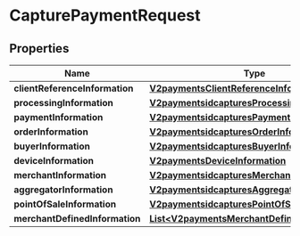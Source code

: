 
# CapturePaymentRequest

## Properties
Name | Type | Description | Notes
------------ | ------------- | ------------- | -------------
**clientReferenceInformation** | [**V2paymentsClientReferenceInformation**](V2paymentsClientReferenceInformation.md) |  |  [optional]
**processingInformation** | [**V2paymentsidcapturesProcessingInformation**](V2paymentsidcapturesProcessingInformation.md) |  |  [optional]
**paymentInformation** | [**V2paymentsidcapturesPaymentInformation**](V2paymentsidcapturesPaymentInformation.md) |  |  [optional]
**orderInformation** | [**V2paymentsidcapturesOrderInformation**](V2paymentsidcapturesOrderInformation.md) |  |  [optional]
**buyerInformation** | [**V2paymentsidcapturesBuyerInformation**](V2paymentsidcapturesBuyerInformation.md) |  |  [optional]
**deviceInformation** | [**V2paymentsDeviceInformation**](V2paymentsDeviceInformation.md) |  |  [optional]
**merchantInformation** | [**V2paymentsidcapturesMerchantInformation**](V2paymentsidcapturesMerchantInformation.md) |  |  [optional]
**aggregatorInformation** | [**V2paymentsidcapturesAggregatorInformation**](V2paymentsidcapturesAggregatorInformation.md) |  |  [optional]
**pointOfSaleInformation** | [**V2paymentsidcapturesPointOfSaleInformation**](V2paymentsidcapturesPointOfSaleInformation.md) |  |  [optional]
**merchantDefinedInformation** | [**List&lt;V2paymentsMerchantDefinedInformation&gt;**](V2paymentsMerchantDefinedInformation.md) | TBD |  [optional]



